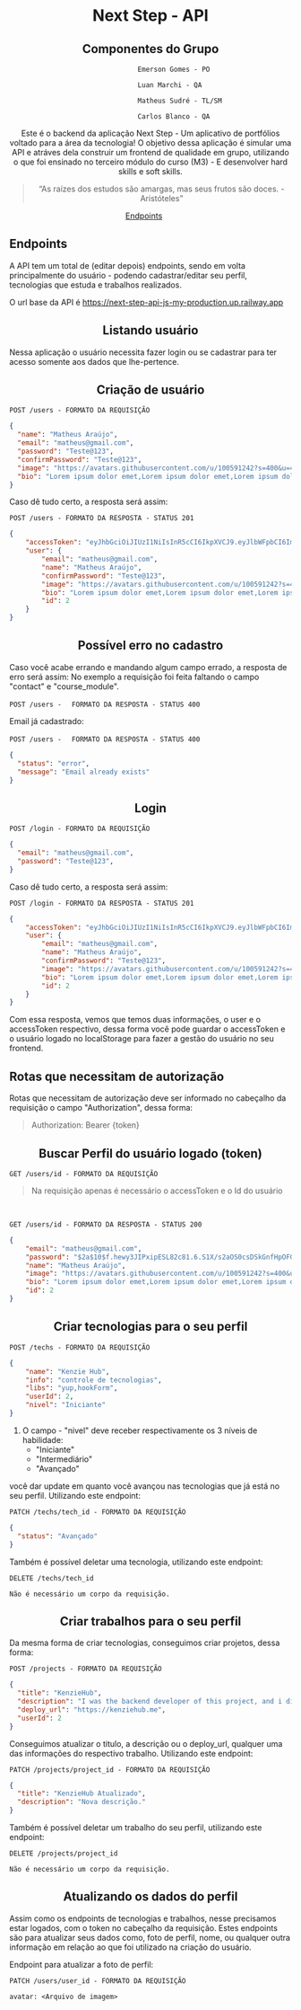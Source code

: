 <h1 align="center">
  Next Step - API
</h1>

<p align = "center">
<h2 align="center">
  Componentes do Grupo  
</h2>

									Emerson Gomes - PO

									Luan Marchi - QA

									Matheus Sudré - TL/SM

									Carlos Blanco - QA

</p>

<p align = "center">
Este é o backend da aplicação Next Step - Um aplicativo de portfólios voltado para a área da tecnologia! O objetivo dessa aplicação é simular uma API e atráves dela construir um frontend de qualidade em grupo, utilizando o que foi ensinado no terceiro módulo do curso (M3) - E desenvolver hard skills e soft skills.
</p>

<blockquote align="center">“As raízes dos estudos são amargas, mas seus frutos são doces. - Aristóteles”</blockquote>

<p align="center">
  <a href="#endpoints">Endpoints</a>&nbsp;&nbsp;&nbsp;&nbsp;&nbsp;&nbsp;
</p>

## **Endpoints**

A API tem um total de (editar depois) endpoints, sendo em volta principalmente do usuário - podendo cadastrar/editar seu perfil, tecnologias que estuda e trabalhos realizados. <br/>

O url base da API é https://next-step-api-js-my-production.up.railway.app


<h2 align ='center'> Listando usuário </h2>

Nessa aplicação o usuário necessita fazer login ou se cadastrar para ter acesso somente aos dados que lhe-pertence.

<h2 align ='center'> Criação de usuário </h2>

`POST /users - FORMATO DA REQUISIÇÃO`

```json
{  
  "name": "Matheus Araújo",
  "email": "matheus@gmail.com",
  "password": "Teste@123",
  "confirmPassword": "Teste@123",
  "image": "https://avatars.githubusercontent.com/u/100591242?s=400&u=4959ce9ec57cec5a891d320ac12c5fbf1214163c&v=4",
  "bio": "Lorem ipsum dolor emet,Lorem ipsum dolor emet,Lorem ipsum dolor emet" 
}
```

Caso dê tudo certo, a resposta será assim:

`POST /users - FORMATO DA RESPOSTA - STATUS 201`

```json
{
	"accessToken": "eyJhbGciOiJIUzI1NiIsInR5cCI6IkpXVCJ9.eyJlbWFpbCI6Im1hdGhldXNAZ21haWwuY29tIiwiaWF0IjoxNjYyMTI0ODA4LCJleHAiOjE2NjIxMjg0MDgsInN1YiI6IjIifQ.VzKejBcOImVccOttUBwfr-GNXTw04S3CbnySkCQaAT8",
	"user": {
		"email": "matheus@gmail.com",
		"name": "Matheus Araújo",
		"confirmPassword": "Teste@123",
		"image": "https://avatars.githubusercontent.com/u/100591242?s=400&u=4959ce9ec57cec5a891d320ac12c5fbf1214163c&v=4",
		"bio": "Lorem ipsum dolor emet,Lorem ipsum dolor emet,Lorem ipsum dolor emet",
		"id": 2
	}
}
```

<h2 align ='center'> Possível erro no cadastro</h2>

Caso você acabe errando e mandando algum campo errado, a resposta de erro será assim:
No exemplo a requisição foi feita faltando o campo "contact" e "course_module".

`POST /users - `
` FORMATO DA RESPOSTA - STATUS 400`

Email já cadastrado:

`POST /users - `
` FORMATO DA RESPOSTA - STATUS 400`

```json
{
  "status": "error",
  "message": "Email already exists"
}
```

<h2 align = "center"> Login </h2>

`POST /login - FORMATO DA REQUISIÇÃO`

```json
{
  "email": "matheus@gmail.com",
  "password": "Teste@123",
}
```

Caso dê tudo certo, a resposta será assim:

`POST /login - FORMATO DA RESPOSTA - STATUS 201`

```json
{
	"accessToken": "eyJhbGciOiJIUzI1NiIsInR5cCI6IkpXVCJ9.eyJlbWFpbCI6Im1hdGhldXNAZ21haWwuY29tIiwiaWF0IjoxNjYyMTI1MjI2LCJleHAiOjE2NjIxMjg4MjYsInN1YiI6IjIifQ.isSqp4hSZrYxBbfkm9xO9zrwIqj58V7dBtf8CMS9oAw",
	"user": {
		"email": "matheus@gmail.com",
		"name": "Matheus Araújo",
		"confirmPassword": "Teste@123",
		"image": "https://avatars.githubusercontent.com/u/100591242?s=400&u=4959ce9ec57cec5a891d320ac12c5fbf1214163c&v=4",
		"bio": "Lorem ipsum dolor emet,Lorem ipsum dolor emet,Lorem ipsum dolor emet",
		"id": 2
	}
}
```

Com essa resposta, vemos que temos duas informações, o user e o accessToken respectivo, dessa forma você pode guardar o accessToken e o usuário logado no localStorage para fazer a gestão do usuário no seu frontend.

## Rotas que necessitam de autorização

Rotas que necessitam de autorização deve ser informado no cabeçalho da requisição o campo "Authorization", dessa forma:

> Authorization: Bearer {token}

<h2 align ='center'> Buscar Perfil do usuário logado (token) </h2>

`GET /users/id - FORMATO DA REQUISIÇÃO`

<blockquote>Na requisição apenas é necessário o accessToken e o Id do usuário</blockquote>

<br>

`GET /users/id - FORMATO DA RESPOSTA - STATUS 200`

```json
{
	"email": "matheus@gmail.com",
	"password": "$2a$10$f.hewy3JIPxipESL82c81.6.S1X/s2aOS0csDSkGnfHpOFGMnlW7W",
	"name": "Matheus Araújo",	
	"image": "https://avatars.githubusercontent.com/u/100591242?s=400&u=4959ce9ec57cec5a891d320ac12c5fbf1214163c&v=4",
	"bio": "Lorem ipsum dolor emet,Lorem ipsum dolor emet,Lorem ipsum dolor emet",
	"id": 2
}
```

<h2 align ='center'> Criar tecnologias para o seu perfil </h2>

`POST /techs - FORMATO DA REQUISIÇÃO`

```json (Alterar depois)
{
	"name": "Kenzie Hub",
	"info": "controle de tecnologias",
	"libs": "yup,hookForm",
	"userId": 2,
	"nivel": "Iniciante"
}
```

1. O campo - "nivel" deve receber respectivamente os 3 níveis de habilidade:
   - "Iniciante"
   - "Intermediário"
   - "Avançado"

você dar update em quanto você avançou nas tecnologias que já está no seu perfil. Utilizando este endpoint:

`PATCH /techs/tech_id - FORMATO DA REQUISIÇÃO`

```json
{
  "status": "Avançado"
}
```

Também é possível deletar uma tecnologia, utilizando este endpoint:

`DELETE /techs/tech_id`

```
Não é necessário um corpo da requisição.
```

<h2 align ='center'> Criar trabalhos para o seu perfil </h2>

Da mesma forma de criar tecnologias, conseguimos criar projetos, dessa forma:

`POST /projects - FORMATO DA REQUISIÇÃO`

```json
{
  "title": "KenzieHub",
  "description": "I was the backend developer of this project, and i did it using Typescript and NodeJS",
  "deploy_url": "https://kenziehub.me",
  "userId": 2
}
```

Conseguimos atualizar o titulo, a descrição ou o deploy_url, qualquer uma das informações do respectivo trabalho.
Utilizando este endpoint:

`PATCH /projects/project_id - FORMATO DA REQUISIÇÃO`

```json
{
  "title": "KenzieHub Atualizado",
  "description": "Nova descrição."
}
```

Também é possível deletar um trabalho do seu perfil, utilizando este endpoint:

`DELETE /projects/project_id`

```
Não é necessário um corpo da requisição.
```

<h2 align ='center'> Atualizando os dados do perfil </h2>

Assim como os endpoints de tecnologias e trabalhos, nesse precisamos estar logados, com o token no cabeçalho da requisição. Estes endpoints são para atualizar seus dados como, foto de perfil, nome, ou qualquer outra informação em relação ao que foi utilizado na criação do usuário.

Endpoint para atualizar a foto de perfil:

`PATCH /users/user_id - FORMATO DA REQUISIÇÃO`

```multipart
avatar: <Arquivo de imagem>
```
